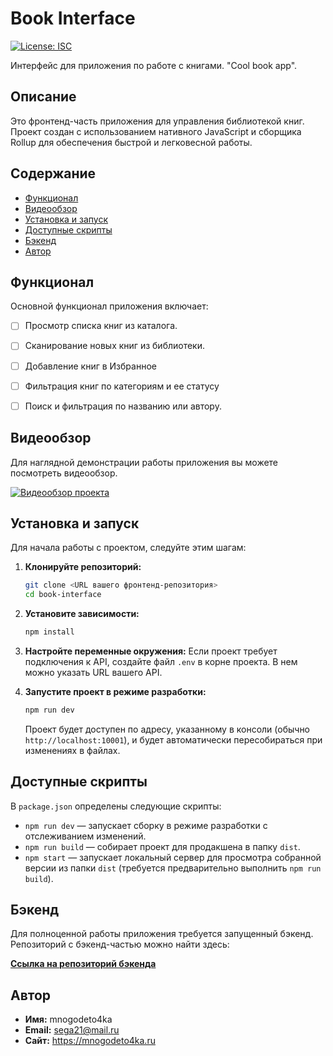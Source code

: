 # Book Interface

[![License: ISC](https://img.shields.io/badge/License-ISC-blue.svg)](https://opensource.org/licenses/ISC)

Интерфейс для приложения по работе с книгами. "Cool book app".

## Описание

Это фронтенд-часть приложения для управления библиотекой книг. Проект создан с использованием нативного JavaScript и сборщика Rollup для обеспечения быстрой и легковесной работы.

## Содержание

- [Функционал](#функционал)
- [Видеообзор](#видеообзор)
- [Установка и запуск](#установка-и-запуск)
- [Доступные скрипты](#доступные-скрипты)
- [Бэкенд](#бэкенд)
- [Автор](#автор)

## Функционал

Основной функционал приложения включает:

- [ ] Просмотр списка книг из каталога.
- [ ] Сканирование новых книг из библиотеки.
- [ ] Добавление книг в Избранное
- [ ] Фильтрация книг по категориям и ее статусу
- [ ] Поиск и фильтрация по названию или автору.



## Видеообзор

Для наглядной демонстрации работы приложения вы можете посмотреть видеообзор.

[![Видеообзор проекта](https://via.placeholder.com/800x450.png?text=Нажмите+для+просмотра+видео)](https://rutube.ru/video/c006d30029ea81cd9d5d1758f30d5702/ "Видеообзор проекта")



## Установка и запуск

Для начала работы с проектом, следуйте этим шагам:

1.  **Клонируйте репозиторий:**
    ```bash
    git clone <URL вашего фронтенд-репозитория>
    cd book-interface
    ```

2.  **Установите зависимости:**
    ```bash
    npm install
    ```

3.  **Настройте переменные окружения:**
    Если проект требует подключения к API, создайте файл `.env` в корне проекта. В нем можно указать URL вашего API.

4.  **Запустите проект в режиме разработки:**
    ```bash
    npm run dev
    ```
    Проект будет доступен по адресу, указанному в консоли (обычно `http://localhost:10001`), и будет автоматически пересобираться при изменениях в файлах.

## Доступные скрипты

В `package.json` определены следующие скрипты:

-   `npm run dev` — запускает сборку в режиме разработки с отслеживанием изменений.
-   `npm run build` — собирает проект для продакшена в папку `dist`.
-   `npm start` — запускает локальный сервер для просмотра собранной версии из папки `dist` (требуется предварительно выполнить `npm run build`).

## Бэкенд

Для полноценной работы приложения требуется запущенный бэкенд. Репозиторий с бэкенд-частью можно найти здесь:

**[Ссылка на репозиторий бэкенда](https://github.com/sega211/book_API)** 

## Автор

-   **Имя:** mnogodeto4ka
-   **Email:** sega21@mail.ru
-   **Сайт:** https://mnogodeto4ka.ru